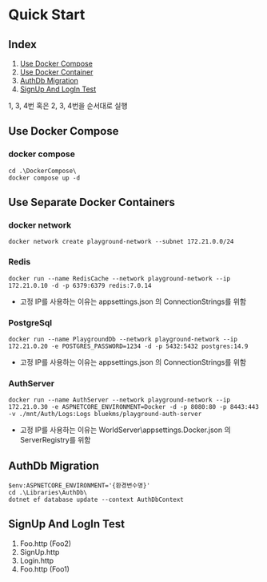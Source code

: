 # Quick Start

## Index
1. [Use Docker Compose](#use-docker-compose)
2. [Use Docker Container](#use-separate-docker-containers)
3. [AuthDb Migration](#authdb-migration)
4. [SignUp And LogIn Test](#signup-and-login-test)

1, 3, 4번 혹은 2, 3, 4번을 순서대로 실행

## Use Docker Compose

### docker compose
```
cd .\DockerCompose\
docker compose up -d
```

## Use Separate Docker Containers

### docker network
```
docker network create playground-network --subnet 172.21.0.0/24
```

### Redis
```
docker run --name RedisCache --network playground-network --ip 172.21.0.10 -d -p 6379:6379 redis:7.0.14
```
* 고정 IP를 사용하는 이유는 appsettings.json 의 ConnectionStrings를 위함

### PostgreSql
```
docker run --name PlaygroundDb --network playground-network --ip 172.21.0.20 -e POSTGRES_PASSWORD=1234 -d -p 5432:5432 postgres:14.9
```
* 고정 IP를 사용하는 이유는 appsettings.json 의 ConnectionStrings를 위함

### AuthServer
```
docker run --name AuthServer --network playground-network --ip 172.21.0.30 -e ASPNETCORE_ENVIRONMENT=Docker -d -p 8080:80 -p 8443:443 -v ./mnt/Auth/Logs:Logs bluekms/playground-auth-server
```
* 고정 IP를 사용하는 이유는 WorldServer\appsettings.Docker.json 의 ServerRegistry를 위함

## AuthDb Migration
```
$env:ASPNETCORE_ENVIRONMENT='{환경변수명}'
cd .\Libraries\AuthDb\
dotnet ef database update --context AuthDbContext
```

## SignUp And LogIn Test
1. Foo.http (Foo2)
2. SignUp.http
3. Login.http
4. Foo.http (Foo1)